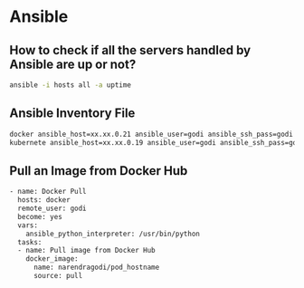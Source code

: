 
# Ansible

## How to check if all the servers handled by Ansible are up or not?
```bash
ansible -i hosts all -a uptime
```

## Ansible Inventory File
```bash
docker ansible_host=xx.xx.0.21 ansible_user=godi ansible_ssh_pass=godi ansible_become=yes ansible_become_method=sudo ansible_become_pass=godi
kubernete ansible_host=xx.xx.0.19 ansible_user=godi ansible_ssh_pass=godi ansible_become=yes ansible_become_method=sudo ansible_become_pass=godi
```

## Pull an Image from Docker Hub
```bash
- name: Docker Pull
  hosts: docker
  remote_user: godi
  become: yes
  vars:
    ansible_python_interpreter: /usr/bin/python
  tasks:
  - name: Pull image from Docker Hub
    docker_image:
      name: narendragodi/pod_hostname
      source: pull
```
